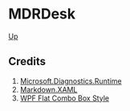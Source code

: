 # MDRDesk
[Up](../README.md)
## Credits
1. [Microsoft.Diagnostics.Runtime](https://github.com/Microsoft/clrmd)
2. [Markdown.XAML](https://github.com/theunrepentantgeek/Markdown.XAML)
3. [WPF Flat Combo Box Style](https://gist.github.com/hansmaad/9187633)